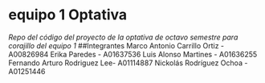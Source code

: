 # equipo 1 Optativa
*Repo del código del proyecto de la optativa de octavo semestre para corajillo del equipo 1*
##Integrantes
Marco Antonio Carrillo Ortiz - A00826984
Erika Paredes - A01637536
Luis Alonso Martines - A01636255
Fernando Arturo Rodriguez Lee- A01114887
Nickolás Rodríguez Ochoa - A01251446